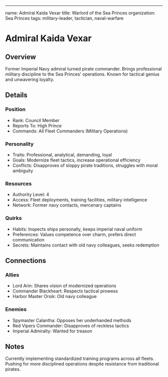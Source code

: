 ---
name: Admiral Kaida Vexar
title: Warlord of the Sea Princes
organization: Sea Princes
tags: military-leader, tactician, naval-warfare

# Admiral Kaida Vexar
## Overview
Former Imperial Navy admiral turned pirate commander. Brings professional military discipline to the Sea Princes' operations. Known for tactical genius and unwavering loyalty.

## Details
### Position
* Rank: Council Member
* Reports To: High Prince
* Commands: All Fleet Commanders (Military Operations)

### Personality
* Traits: Professional, analytical, demanding, loyal
* Goals: Modernize fleet tactics, increase operational efficiency
* Conflicts: Disapproves of sloppy pirate traditions, struggles with moral ambiguity

### Resources
* Authority Level: 4
* Access: Fleet deployments, training facilities, military intelligence
* Network: Former navy contacts, mercenary captains

### Quirks
* Habits: Inspects ships personally, keeps imperial naval uniform
* Preferences: Values competence over charm, prefers direct communication
* Secrets: Maintains contact with old navy colleagues, seeks redemption

## Connections
### Allies
* Lord Arin: Shares vision of modernized operations
* Commander Blackheart: Respects tactical prowess
* Harbor Master Orsik: Old navy colleague

### Enemies
* Spymaster Calantha: Opposes her underhanded methods
* Red Vipers Commander: Disapproves of reckless tactics
* Imperial Admiralty: Wanted for treason

## Notes
Currently implementing standardized training programs across all fleets. Pushing for more disciplined operations despite resistance from traditional pirates.